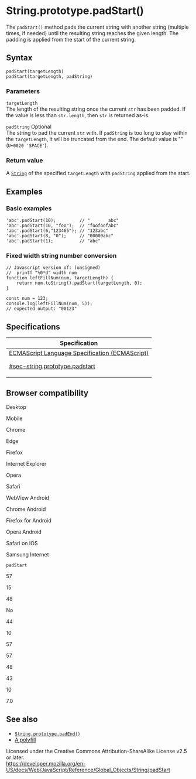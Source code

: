 # String.prototype.padStart()

The `padStart()` method pads the current string with another string (multiple times, if needed) until the resulting string reaches the given length. The padding is applied from the start of the current string.

## Syntax

    padStart(targetLength)
    padStart(targetLength, padString)

### Parameters

`targetLength`  
The length of the resulting string once the current `str` has been padded. If the value is less than `str.length`, then `str` is returned as-is.

`padString` <span class="badge inline optional">Optional</span>  
The string to pad the current `str` with. If `padString` is too long to stay within the `targetLength`, it will be truncated from the end. The default value is "" (`U+0020 'SPACE'`).

### Return value

A [`String`](../string) of the specified `targetLength` with `padString` applied from the start.

## Examples

### Basic examples

    'abc'.padStart(10);         // "       abc"
    'abc'.padStart(10, "foo");  // "foofoofabc"
    'abc'.padStart(6,"123465"); // "123abc"
    'abc'.padStart(8, "0");     // "00000abc"
    'abc'.padStart(1);          // "abc"

### Fixed width string number conversion

    // Javascript version of: (unsigned)
    //  printf "%0*d" width num
    function leftFillNum(num, targetLength) {
        return num.toString().padStart(targetLength, 0);
    }

    const num = 123;
    console.log(leftFillNum(num, 5));
    // expected output: "00123"

## Specifications

<table><thead><tr class="header"><th>Specification</th></tr></thead><tbody><tr class="odd"><td><a href="https://tc39.es/ecma262/#sec-string.prototype.padstart">ECMAScript Language Specification (ECMAScript) 
<br/>

<span class="small">#sec-string.prototype.padstart</span></a></td></tr></tbody></table>

## Browser compatibility

Desktop

Mobile

Chrome

Edge

Firefox

Internet Explorer

Opera

Safari

WebView Android

Chrome Android

Firefox for Android

Opera Android

Safari on IOS

Samsung Internet

`padStart`

57

15

48

No

44

10

57

57

48

43

10

7.0

## See also

-   [`String.prototype.padEnd()`](padend)
-   [A polyfill](https://github.com/behnammodi/polyfill/blob/master/string.polyfill.js)

 
Licensed under the Creative Commons Attribution-ShareAlike License v2.5 or later.  
<a href="https://developer.mozilla.org/en-US/docs/Web/JavaScript/Reference/Global_Objects/String/padStart" class="_attribution-link">https://developer.mozilla.org/en-US/docs/Web/JavaScript/Reference/Global_Objects/String/padStart</a>
